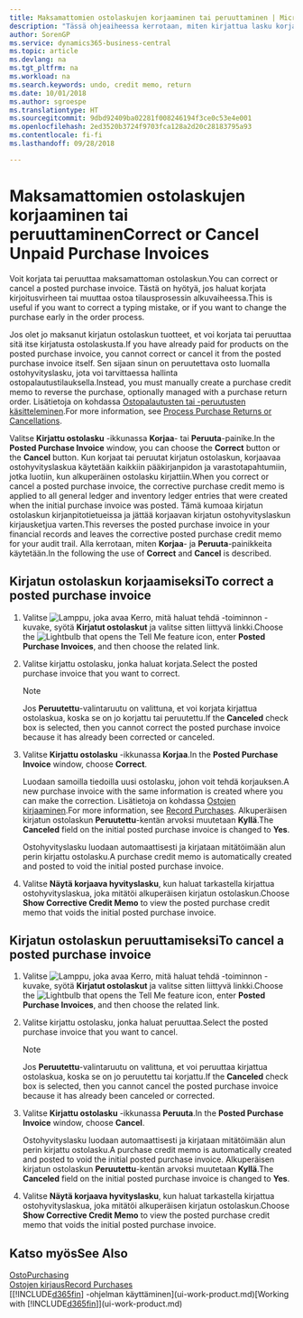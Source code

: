 ```yaml
---
title: Maksamattomien ostolaskujen korjaaminen tai peruuttaminen | Microsoft Docs
description: "Tässä ohjeaiheessa kerrotaan, miten kirjattua lasku korjataan, peruutetaan tai kumotaan ja miten ostohyvityslasku luodaan automaattisesti."
author: SorenGP
ms.service: dynamics365-business-central
ms.topic: article
ms.devlang: na
ms.tgt_pltfrm: na
ms.workload: na
ms.search.keywords: undo, credit memo, return
ms.date: 10/01/2018
ms.author: sgroespe
ms.translationtype: HT
ms.sourcegitcommit: 9dbd92409ba02281f008246194f3ce0c53e4e001
ms.openlocfilehash: 2ed3520b3724f9703fca128a2d20c28183795a93
ms.contentlocale: fi-fi
ms.lasthandoff: 09/28/2018

---
```

# <a name="correct-or-cancel-unpaid-purchase-invoices"></a><span data-ttu-id="a8ccc-103">Maksamattomien ostolaskujen korjaaminen tai peruuttaminen</span><span class="sxs-lookup"><span data-stu-id="a8ccc-103">Correct or Cancel Unpaid Purchase Invoices</span></span>
<span data-ttu-id="a8ccc-104">Voit korjata tai peruuttaa maksamattoman ostolaskun.</span><span class="sxs-lookup"><span data-stu-id="a8ccc-104">You can correct or cancel a posted purchase invoice.</span></span> <span data-ttu-id="a8ccc-105">Tästä on hyötyä, jos haluat korjata kirjoitusvirheen tai muuttaa ostoa tilausprosessin alkuvaiheessa.</span><span class="sxs-lookup"><span data-stu-id="a8ccc-105">This is useful if you want to correct a typing mistake, or if you want to change the purchase early in the order process.</span></span>

<span data-ttu-id="a8ccc-106">Jos olet jo maksanut kirjatun ostolaskun tuotteet, et voi korjata tai peruuttaa sitä itse kirjatusta ostolaskusta.</span><span class="sxs-lookup"><span data-stu-id="a8ccc-106">If you have already paid for products on the posted purchase invoice, you cannot correct or cancel it from the posted purchase invoice itself.</span></span> <span data-ttu-id="a8ccc-107">Sen sijaan sinun on peruutettava osto luomalla ostohyvityslasku, jota voi tarvittaessa hallinta ostopalautustilauksella.</span><span class="sxs-lookup"><span data-stu-id="a8ccc-107">Instead, you must manually create a purchase credit memo to reverse the purchase, optionally managed with a purchase return order.</span></span> <span data-ttu-id="a8ccc-108">Lisätietoja on kohdassa [Ostopalautusten tai -peruutusten käsitteleminen](purchasing-how-process-purchase-returns-cancellations.md).</span><span class="sxs-lookup"><span data-stu-id="a8ccc-108">For more information, see [Process Purchase Returns or Cancellations](purchasing-how-process-purchase-returns-cancellations.md).</span></span>

<span data-ttu-id="a8ccc-109">Valitse **Kirjattu ostolasku** -ikkunassa **Korjaa**- tai **Peruuta**-painike.</span><span class="sxs-lookup"><span data-stu-id="a8ccc-109">In the **Posted Purchase Invoice** window, you can choose the **Correct** button or the **Cancel** button.</span></span> <span data-ttu-id="a8ccc-110">Kun korjaat tai peruutat kirjatun ostolaskun, korjaavaa ostohyvityslaskua käytetään kaikkiin pääkirjanpidon ja varastotapahtumiin, jotka luotiin, kun alkuperäinen ostolasku kirjattiin.</span><span class="sxs-lookup"><span data-stu-id="a8ccc-110">When you correct or cancel a posted purchase invoice, the corrective purchase credit memo is applied to all general ledger and inventory ledger entries that were created when the initial purchase invoice was posted.</span></span> <span data-ttu-id="a8ccc-111">Tämä kumoaa kirjatun ostolaskun kirjanpitotietueissa ja jättää korjaavan kirjatun ostohyvityslaskun kirjausketjua varten.</span><span class="sxs-lookup"><span data-stu-id="a8ccc-111">This reverses the posted purchase invoice in your financial records and leaves the corrective posted purchase credit memo for your audit trail.</span></span> <span data-ttu-id="a8ccc-112">Alla kerrotaan, miten **Korjaa**- ja **Peruuta**-painikkeita käytetään.</span><span class="sxs-lookup"><span data-stu-id="a8ccc-112">In the following the use of **Correct** and **Cancel** is described.</span></span>

## <a name="to-correct-a-posted-purchase-invoice"></a><span data-ttu-id="a8ccc-113">Kirjatun ostolaskun korjaamiseksi</span><span class="sxs-lookup"><span data-stu-id="a8ccc-113">To correct a posted purchase invoice</span></span>
1. <span data-ttu-id="a8ccc-114">Valitse ![Lamppu, joka avaa Kerro, mitä haluat tehdä -toiminnon](media/ui-search/search_small.png "Kerro, mitä haluat tehdä") -kuvake, syötä **Kirjatut ostolaskut** ja valitse sitten liittyvä linkki.</span><span class="sxs-lookup"><span data-stu-id="a8ccc-114">Choose the ![Lightbulb that opens the Tell Me feature](media/ui-search/search_small.png "Tell me what you want to do") icon, enter **Posted Purchase Invoices**, and then choose the related link.</span></span>  
2. <span data-ttu-id="a8ccc-115">Valitse kirjattu ostolasku, jonka haluat korjata.</span><span class="sxs-lookup"><span data-stu-id="a8ccc-115">Select the posted purchase invoice that you want to correct.</span></span>  

    > [!NOTE]  
    >   <span data-ttu-id="a8ccc-116">Jos **Peruutettu**-valintaruutu on valittuna, et voi korjata kirjattua ostolaskua, koska se on jo korjattu tai peruutettu.</span><span class="sxs-lookup"><span data-stu-id="a8ccc-116">If the **Canceled** check box is selected, then you cannot correct the posted purchase invoice because it has already been corrected or canceled.</span></span>
3. <span data-ttu-id="a8ccc-117">Valitse **Kirjattu ostolasku** -ikkunassa **Korjaa**.</span><span class="sxs-lookup"><span data-stu-id="a8ccc-117">In the **Posted Purchase Invoice** window, choose **Correct**.</span></span>

    <span data-ttu-id="a8ccc-118">Luodaan samoilla tiedoilla uusi ostolasku, johon voit tehdä korjauksen.</span><span class="sxs-lookup"><span data-stu-id="a8ccc-118">A new purchase invoice with the same information is created where you can make the correction.</span></span> <span data-ttu-id="a8ccc-119">Lisätietoja on kohdassa [Ostojen kirjaaminen](purchasing-how-record-purchases.md).</span><span class="sxs-lookup"><span data-stu-id="a8ccc-119">For more information, see [Record Purchases](purchasing-how-record-purchases.md).</span></span> <span data-ttu-id="a8ccc-120">Alkuperäisen kirjatun ostolaskun **Peruutettu**-kentän arvoksi muutetaan **Kyllä**.</span><span class="sxs-lookup"><span data-stu-id="a8ccc-120">The **Canceled** field on the initial posted purchase invoice is changed to **Yes**.</span></span>

    <span data-ttu-id="a8ccc-121">Ostohyvityslasku luodaan automaattisesti ja kirjataan mitätöimään alun perin kirjattu ostolasku.</span><span class="sxs-lookup"><span data-stu-id="a8ccc-121">A purchase credit memo is automatically created and posted to void the initial posted purchase invoice.</span></span>
4. <span data-ttu-id="a8ccc-122">Valitse **Näytä korjaava hyvityslasku**, kun haluat tarkastella kirjattua ostohyvityslaskua, joka mitätöi alkuperäisen kirjatun ostolaskun.</span><span class="sxs-lookup"><span data-stu-id="a8ccc-122">Choose **Show Corrective Credit Memo** to view the posted purchase credit memo that voids the initial posted purchase invoice.</span></span>

## <a name="to-cancel-a-posted-purchase-invoice"></a><span data-ttu-id="a8ccc-123">Kirjatun ostolaskun peruuttamiseksi</span><span class="sxs-lookup"><span data-stu-id="a8ccc-123">To cancel a posted purchase invoice</span></span>
1. <span data-ttu-id="a8ccc-124">Valitse ![Lamppu, joka avaa Kerro, mitä haluat tehdä -toiminnon](media/ui-search/search_small.png "Kerro, mitä haluat tehdä") -kuvake, syötä **Kirjatut ostolaskut** ja valitse sitten liittyvä linkki.</span><span class="sxs-lookup"><span data-stu-id="a8ccc-124">Choose the ![Lightbulb that opens the Tell Me feature](media/ui-search/search_small.png "Tell me what you want to do") icon, enter **Posted Purchase Invoices**, and then choose the related link.</span></span>  
2. <span data-ttu-id="a8ccc-125">Valitse kirjattu ostolasku, jonka haluat peruuttaa.</span><span class="sxs-lookup"><span data-stu-id="a8ccc-125">Select the posted purchase invoice that you want to cancel.</span></span>

    > [!NOTE]  
    >   <span data-ttu-id="a8ccc-126">Jos **Peruutettu**-valintaruutu on valittuna, et voi peruuttaa kirjattua ostolaskua, koska se on jo peruutettu tai korjattu.</span><span class="sxs-lookup"><span data-stu-id="a8ccc-126">If the **Canceled** check box is selected, then you cannot cancel the posted purchase invoice because it has already been canceled or corrected.</span></span>
3. <span data-ttu-id="a8ccc-127">Valitse **Kirjattu ostolasku** -ikkunassa **Peruuta**.</span><span class="sxs-lookup"><span data-stu-id="a8ccc-127">In the **Posted Purchase Invoice** window, choose **Cancel**.</span></span>

    <span data-ttu-id="a8ccc-128">Ostohyvityslasku luodaan automaattisesti ja kirjataan mitätöimään alun perin kirjattu ostolasku.</span><span class="sxs-lookup"><span data-stu-id="a8ccc-128">A purchase credit memo is automatically created and posted to void the initial posted purchase invoice.</span></span> <span data-ttu-id="a8ccc-129">Alkuperäisen kirjatun ostolaskun **Peruutettu**-kentän arvoksi muutetaan **Kyllä**.</span><span class="sxs-lookup"><span data-stu-id="a8ccc-129">The **Canceled** field on the initial posted purchase invoice is changed to **Yes**.</span></span>
4. <span data-ttu-id="a8ccc-130">Valitse **Näytä korjaava hyvityslasku**, kun haluat tarkastella kirjattua ostohyvityslaskua, joka mitätöi alkuperäisen kirjatun ostolaskun.</span><span class="sxs-lookup"><span data-stu-id="a8ccc-130">Choose **Show Corrective Credit Memo** to view the posted purchase credit memo that voids the initial posted purchase invoice.</span></span>

## <a name="see-also"></a><span data-ttu-id="a8ccc-131">Katso myös</span><span class="sxs-lookup"><span data-stu-id="a8ccc-131">See Also</span></span>
[<span data-ttu-id="a8ccc-132">Osto</span><span class="sxs-lookup"><span data-stu-id="a8ccc-132">Purchasing</span></span>](purchasing-manage-purchasing.md)  
[<span data-ttu-id="a8ccc-133">Ostojen kirjaus</span><span class="sxs-lookup"><span data-stu-id="a8ccc-133">Record Purchases</span></span>](purchasing-how-record-purchases.md)  
<span data-ttu-id="a8ccc-134">[[!INCLUDE[d365fin](includes/d365fin_md.md)] -ohjelman käyttäminen](ui-work-product.md)</span><span class="sxs-lookup"><span data-stu-id="a8ccc-134">[Working with [!INCLUDE[d365fin](includes/d365fin_md.md)]](ui-work-product.md)</span></span>

